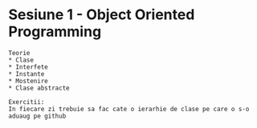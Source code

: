 # Sesiune 1 - Object Oriented Programming
	Teorie	
	* Clase
	* Interfete
	* Instante
	* Mostenire
	* Clase abstracte

	Exercitii:
    In fiecare zi trebuie sa fac cate o ierarhie de clase pe care o s-o aduaug pe github
    

